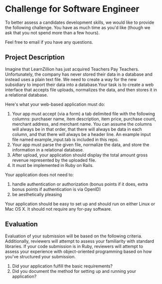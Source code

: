 # Challenge for Software Engineer
To better assess a candidates development skills, we would like to provide the following challenge. You have as much time as you'd like (though we ask that you not spend more than a few hours).

Feel free to email if you have any questions.

## Project Description
Imagine that LearnZillion has just acquired Teachers Pay Teachers. Unfortunately, the company has never stored their data in a database and instead uses a plain text file. We need to create a way for the new subsidiary to import their data into a database.Your task is to create a web interface that accepts file uploads, normalizes the data, and then stores it in a relational database.

Here's what your web-based application must do:

1. Your app must accept (via a form) a tab delimited file with the following columns: purchaser name, item description, item price, purchase count, merchant address, and merchant name. You can assume the columns will always be in that order, that there will always be data in each column, and that there will always be a header line. An example input file named example_input.tab is included in this repo.
1. Your app must parse the given file, normalize the data, and store the information in a relational database.
1. After upload, your application should display the total amount gross revenue represented by the uploaded file.
1. It must be implemented in Ruby on Rails.

Your application does not need to:

1. handle authentication or authorization (bonus points if it does, extra bonus points if authentication is via OpenID)
1. be aesthetically pleasing

Your application should be easy to set up and should run on either Linux or Mac OS X. It should not require any for-pay software.

## Evaluation
Evaluation of your submission will be based on the following criteria. Additionally, reviewers will attempt to assess your familiarity with standard libraries. If your code submission is in Ruby, reviewers will attempt to assess your experience with object-oriented programming based on how you've structured your submission.

1. Did your application fulfill the basic requirements?
1. Did you document the method for setting up and running your application?
